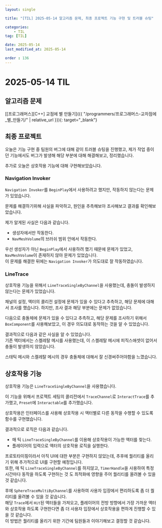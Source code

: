 ```yaml
---
layout: single

title: "[TIL] 2025-05-14 알고리즘 문제, 최종 프로젝트 기능 구현 및 트러블 슈팅"

categories:
    - TIL
tag: [TIL]

date: 2025-05-14
last_modified_at: 2025-05-14

order : 136
---
```


# 2025-05-14 TIL

## 알고리즘 문제


[[프로그래머스][C++] 교점에 별 만들기]({{ "/programmers/프로그래머스-교차점에_별_만들기/" | relative_url }}){: target="_blank"}

## 최종 프로젝트

오늘은 기능 구현 중 팀원의 버그에 대해 같이 트러블 슈팅을 진행했고, 제가 작업 중이던 기능에서도 버그가 발생해 해당 부분에 대해 해결해보고, 정리했습니다.

추가로 오늘은 상호작용 기능에 대해 구현해보았습니다.

### Navigation Invoker

`Navigation Invoker`를 `BeginPlay`에서 사용하려고 했지만, 작동하지 않는다는 문제가 있었습니다.

문제를 해결하기위해 사실을 파악하고, 원인을 추측해보아 조사해보고 결과를 확인해보았습니다.

제가 알게된 사실은 다음과 같습니다.

+ 생성자에서만 작동한다.
+ `NavMeshVolume`의 브러쉬 범위 안에서 작동한다.

우선 생성자가 아닌 `BeginPlay`에서 사용하려 했기 때문에 문제가 있었고, `NavMeshVolume`이 존재하지 않아 문제가 있었습니다.  
이 문제를 해결한 뒤에는 `Navigation Invoker`가 의도대로 잘 작동하였습니다.

### LineTrace

상호작용 기능을 위해서 `LineTraceSingleByChannel`을 사용했는데, 충돌이 발생하지 않는다는 문제가 있었습니다.

채널의 설정, 액터의 콜리전 설정에 문제가 있을 수 있다고 추측하고, 해당 문제에 대해서 조사를 했습니다.
하지만, 조사 결과 해당 부분에는 문제가 없었습니다.

다음으로 충돌체에 문제가 있을 수 있다고 추측하고, 해당 문제를 조사하기 위해서 `BoxComponent`를 사용해보았고, 이 경우 의도대로 동작하는 것을 알 수 있었습니다.

결과적으로 다음과 같은 사실을 알 수 있었습니다.  
기존 액터에서는 스켈레탈 메시를 사용했는데, 이 스켈레탈 메시에 피직스애셋이 없어서 충돌이 발생하지 않았습니다.

스태틱 메시와 스켈레탈 메시의 경우 충돌체에 대해서 잘 신경써주어야함을 느꼈습니다.

## 상호작용 기능

상호작용 기능은 `LineTraceSingleByChannel`을 사용했습니다.

이 기능을 위해서 프로젝트 세팅의 콜리전에서 `TraceChannel`로 `InteractTrace`를 추가했고, `Preset`에 `Interactable`를 추가했습니다.

상호작용은 인터페이스를 사용해 상호작용 시 액터별로 다른 동작을 수행할 수 있도록 함수를 구현했습니다.

결과적으로 로직은 다음과 같습니다.

+ 매 틱 `LineTraceSingleByChannel`를 이용해 상호작용이 가능한 액터를 찾는다.
+ 플레이어의 입력으로 액터의 상호작용 로직을 실행한다.

프로토타이핑이라서 아직 UI에 대한 부분은 구현하지 않았는데, 추후에 퀄리티를 올리기 위해 추가적으로 UI를 구현할 예정입니다.  
또한, 매 틱 `LineTraceSingleByChannel`를 하지않고, `TimerHandle`을 사용하여 특정 시간마다 동작을 하도록 구현하는 것 도 최적화에 영향을 주어 퀄리티를 올려볼 수 있을 것 같습니다.

후에 `SphereTraceMultiByChannel`를 사용하여 사용자 입장에서 편리하도록 좀 더 퀄리티를 올려볼 수 있을 것 같습니다.  
해당 `Trace`에서 `Hit`된 액터들을 가져오고, 플레이어의 전방 방향에서 가장 가까운 액터와 상호작용 하도록 구현한다면 좀 더 사용자 입장에서 상호작용을 편하게 진행할 수 있을 것 같습니다.  
이 방법은 퀄리티를 올리기 위한 기간에 팀원들과 이야기해보고 결정할 것 같습니다.